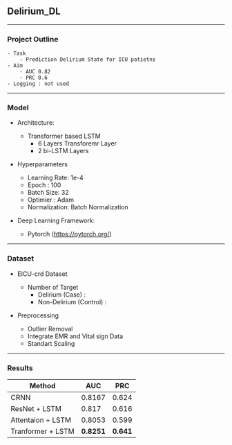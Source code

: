 ## Delirium_DL

---

### Project Outline
    - Task
        - Prediction Delirium State for ICU patietns
    - Aim
        - AUC 0.82
        - PRC 0.6
    - Logging : not used 

---

### Model 

- Architecture:
  - Transformer based LSTM
    - 6 Layers Transforemr Layer
    - 2 bi-LSTM Layers

- Hyperparameters
    - Learning Rate: 1e-4
    - Epoch : 100
    - Batch Size: 32
    - Optimier : Adam
    - Normalization: Batch Normalization

- Deep Learning Framework: 
  - Pytorch (https://pytorch.org/)

---

### Dataset
- EICU-crd Dataset
    - Number of Target
        - Delirium (Case) : 
        - Non-Delirium (Control) : 

- Preprocessing
    - Outlier Removal
    - Integrate EMR and Vital sign Data
    - Standart Scaling

---

### Results

Method                   | AUC     | PRC 
------------------------ | ------- | ------- | 
CRNN                     | 0.8167  | 0.624
ResNet + LSTM            | 0.817   | 0.616
Attentaion + LSTM        | 0.8053  | 0.599 
Tranformer + LSTM        | **0.8251**  | **0.641**

